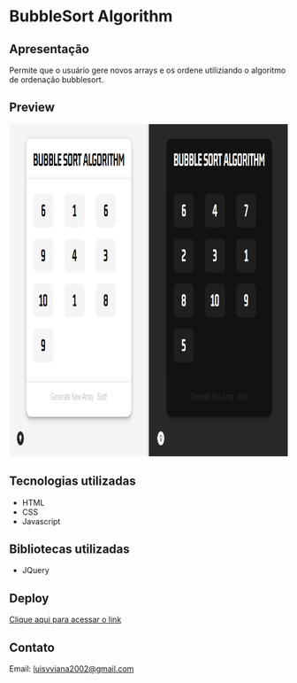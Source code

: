 # BubbleSort Algorithm

## Apresentação
Permite que o usuário gere novos arrays e os ordene utiliziando o algoritmo de ordenação bubblesort.

## Preview

<img width="900" height="600" src="src/assets/to_readme/preview.png">

## Tecnologias utilizadas 
- HTML
- CSS
- Javascript

## Bibliotecas utilizadas
- JQuery

## Deploy
[Clique aqui para acessar o link](https://serpicode.github.io/BubbleSort-Algorithm/)

## Contato
Email: luisvviana2002@gmail.com

